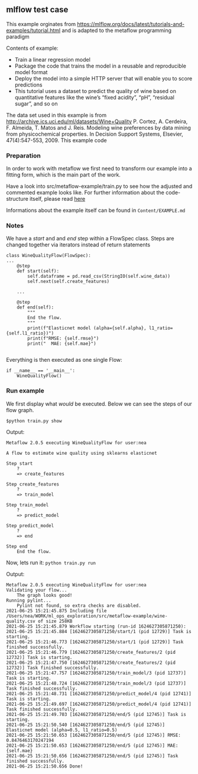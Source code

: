 ## mlflow test case
This example orginates from https://mlflow.org/docs/latest/tutorials-and-examples/tutorial.html
and is adapted to the metaflow programming paradigm

Contents of example:
* Train a linear regression model
* Package the code that trains the model in a reusable and reproducible model format
* Deploy the model into a simple HTTP server that will enable you to score predictions
* This tutorial uses a dataset to predict the quality of wine based on quantitative features like the wine’s “fixed acidity”, “pH”, “residual sugar”, and so on

The data set used in this example is from http://archive.ics.uci.edu/ml/datasets/Wine+Quality
P. Cortez, A. Cerdeira, F. Almeida, T. Matos and J. Reis.
Modeling wine preferences by data mining from physicochemical properties. In Decision Support Systems, Elsevier, 47(4):547-553, 2009.
This example code



### Preparation
In order to work with metaflow we first need to transform our example into a fitting form, which is the main part of the work. 

Have a look into src/metaflow-example/train.py to see how the adjusted and commented example looks like.
For further information about the code-structure itself, please read [here](!https://docs.metaflow.org/metaflow/basics)

Informations about the example itself can be found in `Content/EXAMPLE.md`

### Notes

We have a _start_ and and _end_ step within a FlowSpec class. 
Steps are changed together via iterators instead of return statements

```
class WineQualityFlow(FlowSpec):
...
    @step
    def start(self):
        self.dataframe = pd.read_csv(StringIO(self.wine_data))
        self.next(self.create_features)

    ...

    @step
    def end(self):
        """
        End the flow.
        """
        print(f"Elasticnet model (alpha={self.alpha}, l1_ratio={self.l1_ratio})")
        print(f"RMSE: {self.rmse}")
        print("  MAE: {self.mae}")
    
```

Everything is then executed as one single Flow:

```
if __name__ == '__main__':
    WineQualityFlow()
```


### Run example
We first display what _would_ be executed. Below we can see the steps of our flow graph.

`$python train.py show`

Output:

```
Metaflow 2.0.5 executing WineQualityFlow for user:nea

A flow to estimate wine quality using sklearns elasticnet

Step start
    ?
    => create_features

Step create_features
    ?
    => train_model

Step train_model
    ?
    => predict_model

Step predict_model
    ?
    => end

Step end
    End the flow.
```

Now, lets run it:
`python train.py run`

Output:
```
Metaflow 2.0.5 executing WineQualityFlow for user:nea
Validating your flow...
    The graph looks good!
Running pylint...
    Pylint not found, so extra checks are disabled.
2021-06-25 15:21:45.875 Including file /Users/nea/WORK/ml_ops_exploration/src/metaflow-example/wine-quality.csv of size 258KB
2021-06-25 15:21:45.879 Workflow starting (run-id 1624627305871250):
2021-06-25 15:21:45.884 [1624627305871250/start/1 (pid 12729)] Task is starting.
2021-06-25 15:21:46.773 [1624627305871250/start/1 (pid 12729)] Task finished successfully.
2021-06-25 15:21:46.779 [1624627305871250/create_features/2 (pid 12732)] Task is starting.
2021-06-25 15:21:47.750 [1624627305871250/create_features/2 (pid 12732)] Task finished successfully.
2021-06-25 15:21:47.757 [1624627305871250/train_model/3 (pid 12737)] Task is starting.
2021-06-25 15:21:48.724 [1624627305871250/train_model/3 (pid 12737)] Task finished successfully.
2021-06-25 15:21:48.731 [1624627305871250/predict_model/4 (pid 12741)] Task is starting.
2021-06-25 15:21:49.697 [1624627305871250/predict_model/4 (pid 12741)] Task finished successfully.
2021-06-25 15:21:49.703 [1624627305871250/end/5 (pid 12745)] Task is starting.
2021-06-25 15:21:50.540 [1624627305871250/end/5 (pid 12745)] Elasticnet model (alpha=0.5, l1_ratio=0.5)
2021-06-25 15:21:50.653 [1624627305871250/end/5 (pid 12745)] RMSE: 0.8476463170247194
2021-06-25 15:21:50.653 [1624627305871250/end/5 (pid 12745)] MAE: {self.mae}
2021-06-25 15:21:50.656 [1624627305871250/end/5 (pid 12745)] Task finished successfully.
2021-06-25 15:21:50.656 Done!
```


